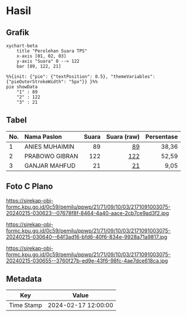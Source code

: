 # Hasil

## Grafik

```mermaid
xychart-beta
    title "Perolehan Suara TPS"
    x-axis [01, 02, 03]
    y-axis "Suara" 0 --> 122
    bar [89, 122, 21]
```

```mermaid
%%{init: {"pie": {"textPosition": 0.5}, "themeVariables": {"pieOuterStrokeWidth": "5px"}} }%%
pie showData
    "1" : 89
    "2" : 122
    "3" : 21
```

## Tabel

| No. | Nama Paslon    | Suara | Suara (raw) | Persentase |
|:--- |:-------------- | -----:| -----------:| ----------:|
| 1   | ANIES MUHAIMIN | 89    | [89][p-1]   | 38,36      |
| 2   | PRABOWO GIBRAN | 122   | [122][p-2]  | 52,59      |
| 3   | GANJAR MAHFUD  | 21    | [21][p-3]   | 9,05       |


[p-1]: https://github.com/gigit-pemilu/pemilu-2024-21-kepulauan-riau/blob/main/pilpres/hitung-suara/sub/21-kepulauan-riau/sub/71-kota-batam/sub/09-bengkong/sub/1003-sadai/sub/075-tps/sub/paslon-1.txt
[p-2]: https://github.com/gigit-pemilu/pemilu-2024-21-kepulauan-riau/blob/main/pilpres/hitung-suara/sub/21-kepulauan-riau/sub/71-kota-batam/sub/09-bengkong/sub/1003-sadai/sub/075-tps/sub/paslon-2.txt
[p-3]: https://github.com/gigit-pemilu/pemilu-2024-21-kepulauan-riau/blob/main/pilpres/hitung-suara/sub/21-kepulauan-riau/sub/71-kota-batam/sub/09-bengkong/sub/1003-sadai/sub/075-tps/sub/paslon-3.txt

## Foto C Plano

https://sirekap-obj-formc.kpu.go.id/0c59/pemilu/ppwp/21/71/09/10/03/2171091003075-20240215-030623--07678f8f-8464-4a40-aace-2cb7ce9ad3f2.jpg

https://sirekap-obj-formc.kpu.go.id/0c59/pemilu/ppwp/21/71/09/10/03/2171091003075-20240215-030640--64f3ad16-bfd6-40f6-834e-9928a71a9817.jpg

https://sirekap-obj-formc.kpu.go.id/0c59/pemilu/ppwp/21/71/09/10/03/2171091003075-20240215-030655--3760f27b-ed9e-43f6-98fc-4ae7dce618ca.jpg


## Metadata

| Key        | Value               |
| ---------- | ------------------- |
| Time Stamp | 2024-02-17 12:00:00 |



